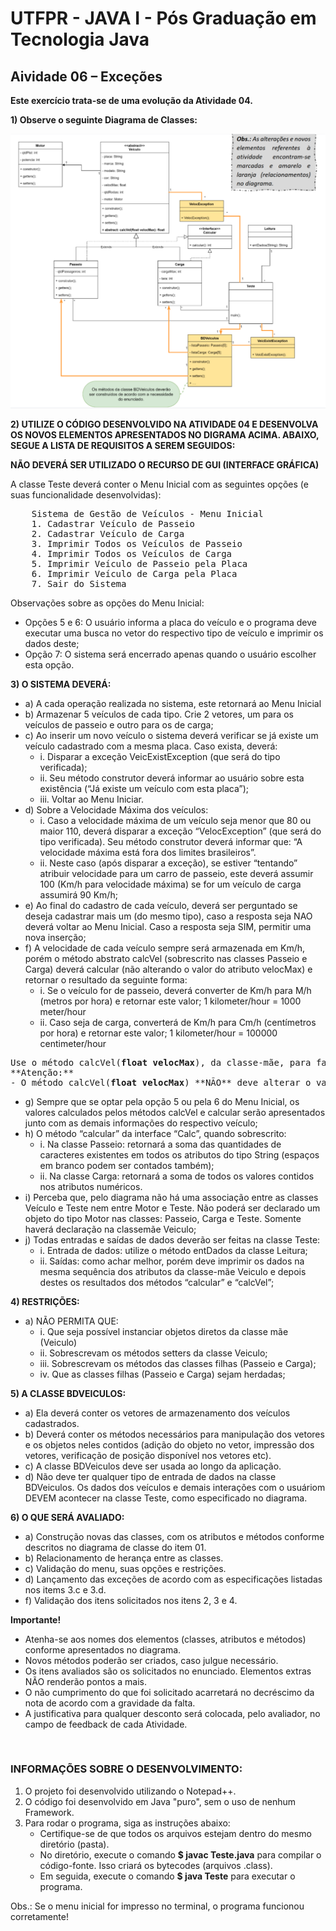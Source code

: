 # UTFPR - JAVA I - Pós Graduação em Tecnologia Java

## Aividade 06 – Exceções

**Este exercício trata-se de uma evolução da Atividade 04.**

**1) Observe o seguinte Diagrama de Classes:**

![Diagrama de Classes - Atividade 06](/CETEJ31_-_Linguagem_de_Programacao_Java_I_-_JAVA_XXX_(2024_01)/Images/Diagrama_de_Classes_-_Atividade_06.png)

**2) UTILIZE O CÓDIGO DESENVOLVIDO NA ATIVIDADE 04 E DESENVOLVA OS NOVOS ELEMENTOS APRESENTADOS NO DIGRAMA ACIMA. ABAIXO, SEGUE A LISTA DE REQUISITOS A SEREM SEGUIDOS:**

**NÃO DEVERÁ SER UTILIZADO O RECURSO DE GUI (INTERFACE GRÁFICA)**

A classe Teste deverá conter o Menu Inicial com as seguintes opções (e suas funcionalidade desenvolvidas):

<pre>
    Sistema de Gestão de Veículos - Menu Inicial
    1. Cadastrar Veículo de Passeio
    2. Cadastrar Veículo de Carga
    3. Imprimir Todos os Veículos de Passeio
    4. Imprimir Todos os Veículos de Carga
    5. Imprimir Veículo de Passeio pela Placa
    6. Imprimir Veículo de Carga pela Placa
    7. Sair do Sistema
</pre>

Observações sobre as opções do Menu Inicial:
- Opções 5 e 6: O usuário informa a placa do veículo e o programa deve executar uma
busca no vetor do respectivo tipo de veículo e imprimir os dados deste;
- Opção 7: O sistema será encerrado apenas quando o usuário escolher esta opção.

**3) O SISTEMA DEVERÁ:**
- a) A cada operação realizada no sistema, este retornará ao Menu Inicial
- b) Armazenar 5 veículos de cada tipo. Crie 2 vetores, um para os veículos de passeio e outro para os de carga;
- c) Ao inserir um novo veículo o sistema deverá verificar se já existe um veículo cadastrado com a mesma placa. Caso exista, deverá:
	- i. Disparar a exceção VeicExistException (que será do tipo verificada);
    - ii. Seu método construtor deverá informar ao usuário sobre esta existência (“Já existe um veículo com esta placa”);
    - iii. Voltar ao Menu Iniciar.
- d) Sobre a Velocidade Máxima dos veículos:
	- i. Caso a velocidade máxima de um veículo seja menor que 80 ou maior 110, deverá disparar a exceção “VelocException” (que será do tipo verificada). Seu método construtor deverá informar que: “A velocidade máxima está fora dos limites brasileiros”.
	- ii. Neste caso (após disparar a exceção), se estiver “tentando” atribuir velocidade para um carro de passeio, este deverá assumir 100 (Km/h para velocidade máxima) se for um veículo de carga assumirá 90 Km/h;
- e) Ao final do cadastro de cada veículo, deverá ser perguntado se deseja cadastrar mais um (do mesmo tipo), caso a resposta seja NAO deverá voltar ao Menu Inicial. Caso a resposta seja SIM, permitir uma nova inserção;
- f) A velocidade de cada veículo sempre será armazenada em Km/h, porém o método abstrato calcVel (sobrescrito nas classes Passeio e Carga) deverá calcular (não alterando o valor do atributo velocMax) e retornar o resultado da seguinte forma:
	- i. Se o veículo for de passeio, deverá converter de Km/h para M/h (metros por hora) e retornar este valor;
		1 kilometer/hour = 1000 meter/hour
	- ii. Caso seja de carga, converterá de Km/h para Cm/h (centímetros por hora) e retornar este valor;
		1 kilometer/hour = 100000 centimeter/hour

<pre>
Use o método calcVel(<Strong>float velocMax</Strong>), da classe-mãe, para fazer este cálculo.
**Atenção:**
- O método calcVel(<Strong>float velocMax</Strong>) **NÃO** deve alterar o valor do atributo velocMax, <Strong>apenas convertê-lo</Strong>  e retornar o valor convertido para que seja exibido na tela por meio da classe Teste;
</pre>
- g) Sempre que se optar pela opção 5 ou pela 6 do Menu Inicial, os valores calculados pelos métodos calcVel e calcular serão apresentados junto com as demais informações do respectivo veículo;
- h) O método “calcular” da interface “Calc”, quando sobrescrito:
	- i. Na classe Passeio: retornará a soma das quantidades de caracteres existentes em todos os atributos do tipo String (espaços em branco podem ser contados também);
	- ii. Na classe Carga: retornará a soma de todos os valores contidos nos atributos numéricos.
- i) Perceba que, pelo diagrama não há uma associação entre as classes Veículo e Teste nem entre Motor e Teste. Não poderá ser declarado um objeto do tipo Motor nas classes: Passeio, Carga e Teste. Somente haverá declaração na classemãe Veiculo;
- j) Todas entradas e saídas de dados deverão ser feitas na classe Teste:
	- i. Entrada de dados: utilize o método entDados da classe Leitura;
	- ii. Saídas: como achar melhor, porém deve imprimir os dados na mesma sequência dos atributos da classe-mãe Veiculo e depois destes os resultados dos métodos “calcular” e “calcVel”;

**4) RESTRIÇÕES:**
- a) NÃO PERMITA QUE:
	- i. Que seja possível instanciar objetos diretos da classe mãe (Veiculo)
	- ii. Sobrescrevam os métodos setters da classe Veiculo;
	- iii. Sobrescrevam os métodos das classes filhas (Passeio e Carga);
	- iv. Que as classes filhas (Passeio e Carga) sejam herdadas;

**5) A CLASSE BDVEICULOS:**
- a) Ela deverá conter os vetores de armazenamento dos veículos cadastrados.
- b) Deverá conter os métodos necessários para manipulação dos vetores e os objetos neles contidos (adição do objeto no vetor, impressão dos vetores, verificação de posição disponível nos vetores etc).
- c) A classe BDVeiculos deve ser usada ao longo da aplicação.
- d) Não deve ter qualquer tipo de entrada de dados na classe BDVeiculos. Os dados dos veículos e demais interações com o usuáriom DEVEM acontecer na classe Teste, como especificado no diagrama.

**6) O QUE SERÁ AVALIADO:**
- a) Construção novas das classes, com os atributos e métodos conforme descritos no diagrama de classe do item 01.
- b) Relacionamento de herança entre as classes.
- c) Validação do menu, suas opções e restrições.
- d) Lançamento das exceções de acordo com as especificações listadas nos items 3.c e 3.d.
- f) Validação dos itens solicitados nos itens 2, 3 e 4.

**Importante!**
- Atenha-se aos nomes dos elementos (classes, atributos e métodos) conforme apresentados no diagrama.
- Novos métodos poderão ser criados, caso julgue necessário.
- Os itens avaliados são os solicitados no enunciado. Elementos extras NÃO renderão pontos a mais.
- O não cumprimento do que foi solicitado acarretará no decréscimo da nota de acordo com a gravidade da falta.
- A justificativa para qualquer desconto será colocada, pelo avaliador, no campo de feedback de cada Atividade.

&nbsp;
### INFORMAÇÕES SOBRE O DESENVOLVIMENTO:
1. O projeto foi desenvolvido utilizando o Notepad++.
2. O código foi desenvolvido em Java "puro", sem o uso de nenhum Framework.
3. Para rodar o programa, siga as instruções abaixo:
    - Certifique-se de que todos os arquivos estejam dentro do mesmo diretório (pasta).
    - No diretório, execute o comando **$ javac Teste.java** para compilar o código-fonte. Isso criará os bytecodes (arquivos .class).
    - Em seguida, execute o comando **$ java Teste** para executar o programa.

Obs.: Se o menu inicial for impresso no terminal, o programa funcionou corretamente!
